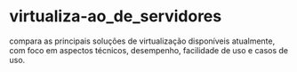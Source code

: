 # virtualiza-ao_de_servidores
compara as principais soluções de virtualização disponíveis atualmente, com foco em aspectos técnicos, desempenho, facilidade de uso e casos de uso.
